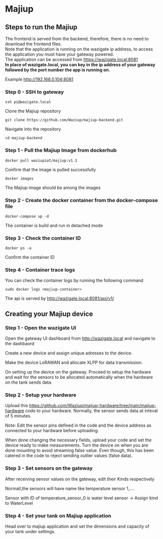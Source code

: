 # Majiup

## Steps to run the Majiup

The frontend is served from the backend, therefore, there is no need to download the frontend files. <br />
Note that the application is running on the wazigate ip address, to access the application you must have your gateway powered.<br />
The application can be accessed from https://wazigate.local:8081<br />
**In place of wazigate.local, you can key in the ip address of your gateway followed by the port number the app is running on.**

Example http://192.168.0.104:8081

### Step 0 - SSH to gateway

```
ssh pi@wazigate.local
```

Clone the Majiup repository

```
git clone https://github.com/Waziup/majiup-backend.git
```

Navigate into the repository

```
cd majiup-backend
```

### Step 1 - Pull the Majiup Image from dockerhub

```
docker pull waziupiot/majiup:v1.1
```

Confirm that the image is pulled successfully

```
docker images
```

The Majiup image should be among the images

### Step 2 - Create the docker container from the docker-compose file

```
docker-compose up -d
```

The container is build and run in detached mode

### Step 3 - Check the container ID

```
docker ps -a
```

Confirm the container ID

### Step 4 - Container trace logs

You can check the container logs by running the following command

```
sudo docker logs <majiup-container>
```

The api is served by http://wazigate.local:8081/api/v1/

## Creating your Majiup device

### Step 1 - Open the wazigate UI

Open the gateway UI dashboard from http://wazigate.local and navigate to the dashbaord

Create a new device and assign unique adresses to the device.

Make the device LoRAWAN and allocate XLPP for data transmission.

On setting up the device on the gateway. Proceed to setup the hardware and wait for the sensors to be allocated automatically when the hardware on the tank sends data.

### Step 2 - Setup your hardware

Upload this https://github.com/Waziup/majiup-hardware/tree/main/majiup-hardware code to your hardware. Normally, the sensor sends data at inteval of 5 minutes.

Note: Edit the sensor pins defined in the code and the device address as connected to your hardware before uploading.

<!-- e.g In the code, the TDS sensor pin is A1, temperature probe connected to pin A2, echo pin and trigger pins are D3 and D4 respectively -->

When done changing the necessary fields, upload your code and set the device ready to make measurements. Turn the device on when you are done mounting to avoid streaming false value. Even though, this has been catered in the code to reject sending outlier values (false data).

### Step 3 - Set sensors on the gateway

After receiving sensor values on the gateway, edit their Kinds respectively

Normall,the sensors will have name like temperature sensor 1,....

Sensor with ID of temperature_sensor_0 is water level sensor -> Assign kind to WaterLevel

<!-- Sensor with ID of temperature_sensor_1 is water temperature sensor -> Assign kind to WaterThermometer

Sensor with ID of temperature_sensor_2 is water quality sensor sensor -> Assign kind to WaterPollutant -->

### Step 4 - Set your tank on Majiup application

Head over to majiup application and set the dimensions and capacity of your tank under settings.
